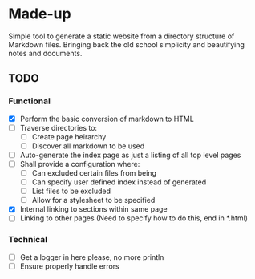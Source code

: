 # Made-up
Simple tool to generate a static website from a directory structure of Markdown
files. Bringing back the old school simplicity and beautifying notes and
documents.

## TODO

### Functional
- [X] Perform the basic conversion of markdown to HTML
- [ ] Traverse directories to:
  - [ ] Create page heirarchy
  - [ ] Discover all markdown to be used
- [ ] Auto-generate the index page as just a listing of all top level pages
- [ ] Shall provide a configuration where:
  - [ ] Can excluded certain files from being
  - [ ] Can specify user defined index instead of generated
  - [ ] List files to be excluded
  - [ ] Allow for a stylesheet to be specified
- [X] Internal linking to sections within same page
- [ ] Linking to other pages (Need to specify how to do this, end in *.html)

### Technical
- [ ] Get a logger in here please, no more println
- [ ] Ensure properly handle errors
